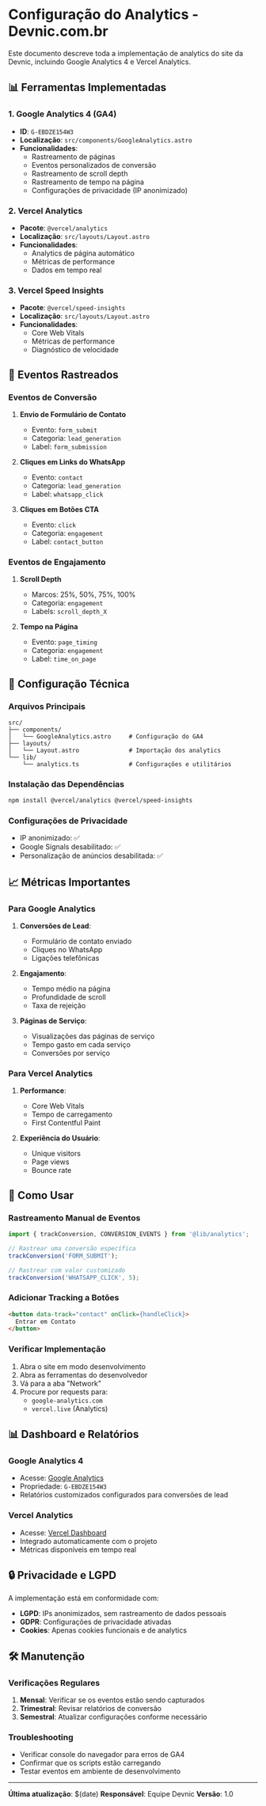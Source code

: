 # Configuração do Analytics - Devnic.com.br

Este documento descreve toda a implementação de analytics do site da Devnic, incluindo Google Analytics 4 e Vercel Analytics.

## 📊 Ferramentas Implementadas

### 1. Google Analytics 4 (GA4)
- **ID**: `G-EBDZE154W3`
- **Localização**: `src/components/GoogleAnalytics.astro`
- **Funcionalidades**:
  - Rastreamento de páginas
  - Eventos personalizados de conversão
  - Rastreamento de scroll depth
  - Rastreamento de tempo na página
  - Configurações de privacidade (IP anonimizado)

### 2. Vercel Analytics
- **Pacote**: `@vercel/analytics`
- **Localização**: `src/layouts/Layout.astro`
- **Funcionalidades**:
  - Analytics de página automático
  - Métricas de performance
  - Dados em tempo real

### 3. Vercel Speed Insights
- **Pacote**: `@vercel/speed-insights`
- **Localização**: `src/layouts/Layout.astro`
- **Funcionalidades**:
  - Core Web Vitals
  - Métricas de performance
  - Diagnóstico de velocidade

## 🎯 Eventos Rastreados

### Eventos de Conversão
1. **Envio de Formulário de Contato**
   - Evento: `form_submit`
   - Categoria: `lead_generation`
   - Label: `form_submission`

2. **Cliques em Links do WhatsApp**
   - Evento: `contact`
   - Categoria: `lead_generation`
   - Label: `whatsapp_click`

3. **Cliques em Botões CTA**
   - Evento: `click`
   - Categoria: `engagement`
   - Label: `contact_button`

### Eventos de Engajamento
1. **Scroll Depth**
   - Marcos: 25%, 50%, 75%, 100%
   - Categoria: `engagement`
   - Labels: `scroll_depth_X`

2. **Tempo na Página**
   - Evento: `page_timing`
   - Categoria: `engagement`
   - Label: `time_on_page`

## 🔧 Configuração Técnica

### Arquivos Principais
```
src/
├── components/
│   └── GoogleAnalytics.astro     # Configuração do GA4
├── layouts/
│   └── Layout.astro              # Importação dos analytics
└── lib/
    └── analytics.ts              # Configurações e utilitários
```

### Instalação das Dependências
```bash
npm install @vercel/analytics @vercel/speed-insights
```

### Configurações de Privacidade
- IP anonimizado: ✅
- Google Signals desabilitado: ✅
- Personalização de anúncios desabilitada: ✅

## 📈 Métricas Importantes

### Para Google Analytics
1. **Conversões de Lead**:
   - Formulário de contato enviado
   - Cliques no WhatsApp
   - Ligações telefônicas

2. **Engajamento**:
   - Tempo médio na página
   - Profundidade de scroll
   - Taxa de rejeição

3. **Páginas de Serviço**:
   - Visualizações das páginas de serviço
   - Tempo gasto em cada serviço
   - Conversões por serviço

### Para Vercel Analytics
1. **Performance**:
   - Core Web Vitals
   - Tempo de carregamento
   - First Contentful Paint

2. **Experiência do Usuário**:
   - Unique visitors
   - Page views
   - Bounce rate

## 🚀 Como Usar

### Rastreamento Manual de Eventos
```typescript
import { trackConversion, CONVERSION_EVENTS } from '@lib/analytics';

// Rastrear uma conversão específica
trackConversion('FORM_SUBMIT');

// Rastrear com valor customizado
trackConversion('WHATSAPP_CLICK', 5);
```

### Adicionar Tracking a Botões
```html
<button data-track="contact" onClick={handleClick}>
  Entrar em Contato
</button>
```

### Verificar Implementação
1. Abra o site em modo desenvolvimento
2. Abra as ferramentas do desenvolvedor
3. Vá para a aba "Network"
4. Procure por requests para:
   - `google-analytics.com`
   - `vercel.live` (Analytics)

## 📊 Dashboard e Relatórios

### Google Analytics 4
- Acesse: [Google Analytics](https://analytics.google.com)
- Propriedade: `G-EBDZE154W3`
- Relatórios customizados configurados para conversões de lead

### Vercel Analytics
- Acesse: [Vercel Dashboard](https://vercel.com/analytics)
- Integrado automaticamente com o projeto
- Métricas disponíveis em tempo real

## 🔒 Privacidade e LGPD

A implementação está em conformidade com:
- **LGPD**: IPs anonimizados, sem rastreamento de dados pessoais
- **GDPR**: Configurações de privacidade ativadas
- **Cookies**: Apenas cookies funcionais e de analytics

## 🛠️ Manutenção

### Verificações Regulares
1. **Mensal**: Verificar se os eventos estão sendo capturados
2. **Trimestral**: Revisar relatórios de conversão
3. **Semestral**: Atualizar configurações conforme necessário

### Troubleshooting
- Verificar console do navegador para erros de GA4
- Confirmar que os scripts estão carregando
- Testar eventos em ambiente de desenvolvimento

---

**Última atualização**: $(date)
**Responsável**: Equipe Devnic
**Versão**: 1.0 